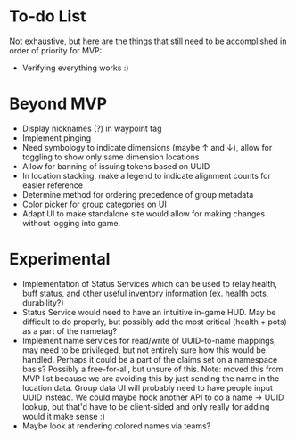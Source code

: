 # To-do List
Not exhaustive, but here are the things that still need to be accomplished in order of priority for MVP:

- Verifying everything works :)

# Beyond MVP
- Display nicknames (?) in waypoint tag
- Implement pinging
- Need symbology to indicate dimensions (maybe ↑ and ↓), allow for toggling to show only same dimension locations
- Allow for banning of issuing tokens based on UUID
- In location stacking, make a legend to indicate alignment counts for easier reference
- Determine method for ordering precedence of group metadata
- Color picker for group categories on UI
- Adapt UI to make standalone site would allow for making changes without logging into game.

# Experimental
- Implementation of Status Services which can be used to relay health, buff status, and other useful inventory
  information (ex. health pots, durability?)
- Status Service would need to have an intuitive in-game HUD. May be difficult to do properly, but possibly add
  the most critical (health + pots) as a part of the nametag?
- Implement name services for read/write of UUID-to-name mappings, may need to be privileged, but not entirely sure how
  this would be handled. Perhaps it could be a part of the claims set on a namespace basis? Possibly a free-for-all, but
  unsure of this. Note: moved this from MVP list because we are avoiding this by just sending the name in the location
  data. Group data UI will probably need to have people input UUID instead. We could maybe hook another API to do a
  name -> UUID lookup, but that'd have to be client-sided and only really for adding would it make sense :)
- Maybe look at rendering colored names via teams?

